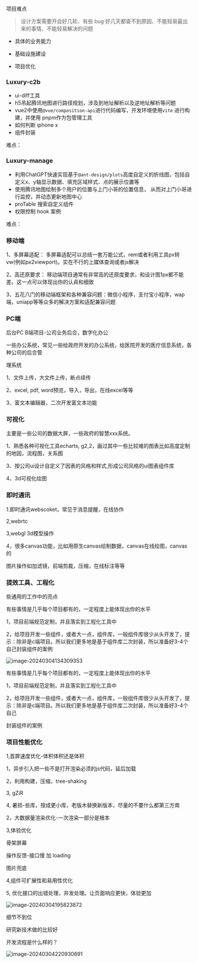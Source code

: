 项目难点

> 设计方案需要开会好几轮、有些 bug 好几天都查不到原因、不能轻易最出来的事情、不能轻易解决的问题



- 具体的业务能力

- 基础设施建设
- 项目优化



### Luxury-c2b

- ui-diff工具
- h5吊起腾讯地图进行路径规划，涉及到地址解析以及逆地址解析等问题
- vue2中使用`@vue/composition-api`进行代码编写，开发环境使用`vite` 进行构建，并使用 pnpm作为包管理工具
- 如何判断 iphone x 
- 组件封装



难点：



### Luxury-manage

- 利用ChatGPT快速实现基于`@ant-design/plots`高度自定义的折线图，包括自定义x、y轴显示数据、填充区域样式、点的展示位置等
- 使用腾讯地图绘制多个用户的位置与上门小哥的位置信息，  从而对上门小哥进行监控，并动态更新地图中心
- proTable 搜索自定义组件
- 权限控制 hook 案例



难点：







### 移动端

1、多屏幕适配： 多屏幕适配可以总结一套万能公式，rem或者利用工具px转vw(例如px2viewport)。实在不行的上媒体查询或者js解决

2、高还原要求： 移动端项目通常有非常高的还原度要求，和设计图1px都不能差。这一点可以体现出你的认貞和细致

3、五花八门的移动端框架和各种兼容问题：微信小程序，支付宝小程序，wap端，uniapp等等众多的解决方案和适配兼容问题



### PC端

后台PC B端项目-公司业务后合，数字化办公

一些办公系统，常见一些给政府开发的办公系统，给医院开发的医疗信息系统，各种公司的后合管

理系统

1、文件上传，大文件上传，断点续传

2、excel, pdf, word预览，导入，导出，在线excel等等

3、富文本编辑器，二次开发富文本功能



### 可视化

主要是一些公司的数据大屏，一些政府的智慧xxx系统。

1、熟悉各种可视化工具echarts, g2,2，画过其中一些比较难的图表比如高度定制的地因，流程图，关系图

3、按公司ui设计自定义了因表的风格和样式,形成公司风格的ui图表组件库

4、3d可视化绘图



### 即时通讯

1.即时通讯webscoket，常见于消息提醒，在线协作

2,webrtc

3,webgl 3d模型操作

4，很多canvas功能，比如用原生canvas绘制数据，canvas在线绘图，canvas的

图片操作如加滤镜，前端剪裁，压缩，在线标注等等





### 提效工具、工程化

些通用的工作中的亮点

有些事情是几乎每个项目都有的，一定程度上能体现出你的水平

1，项目前端规范定制，并且落实到工程化工具中

2，给项目开发一些组件，或者大一点，组件库，一般组件库很少从头开发了，提示：除非是c端项目。所以我们更多地是基于组件库二次封装，所以准备好3-4个自己封装组件的案例



![image-20240304134309353](https://qn.huat.xyz/mac/202403041343394.png)







有些事情是几乎每个项目都有的，一定程度上能体现出你的水平

1，项目前端规范定制，并且落实到工程化工具中

2，给项目开发一些组件，或者大一点，组件库，一般组件库很少从头开发了，提示：除非是c端项目。所以我们更多地是基于组件库二次封装，所以准备好3-4个自己

封装组件的案例





### 项目性能优化

1,首屏速度优化-体积体积还是体积

1，异步引入把一些不是打开渲染必须的js代码，延后加载

2，利用构建，压缩，tree-shaking

3, gZiR

4, 暑损-些库，按成更小库，老版木替换新版本，尽量的不要什么都第三方南



2，大数据量渲染优化-一次渲染一部分是根本

3,体验优化

骨架屏幕

操作反馈-接口慢 加 loading

图片兜底



4,组件可扩展性和易用性优化

5, 优化接口的出错处理，并发处理。让页面响应更快，体验更加





![image-20240304195823872](https://qn.huat.xyz/mac/202403041958901.png)



细节不到位

研究新技术做的比较好





开发流程是什么样的？





![image-20240304220930691](https://qn.huat.xyz/mac/202403042209160.png)




